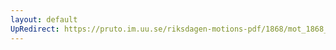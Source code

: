 ```yaml
---
layout: default
UpRedirect: https://pruto.im.uu.se/riksdagen-motions-pdf/1868/mot_1868__ak__302/mot_1868__ak__302-002.pdf
---
```

